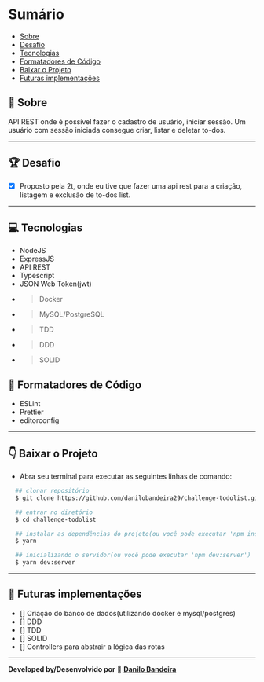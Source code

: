 # Sumário
- [Sobre](#-Sobre)
- [Desafio](#-Desafio)
- [Tecnologias](#-Tecnologias)
- [Formatadores de Código](#-Formatadores-de-Código)
- [Baixar o Projeto](#-Baixar-o-Projeto)
- [Futuras implementações](#-Futuras-implementações)


## 📝 Sobre
API REST onde é possível fazer o cadastro de usuário, iniciar sessão. Um usuário com sessão iniciada consegue criar, listar e deletar to-dos.

---

## 🏆 Desafio
- [x] Proposto pela 2t, onde eu tive que fazer uma api rest para a criação, listagem e exclusão de to-dos list.
---

## 💻 Tecnologias
- NodeJS
- ExpressJS
- API REST
- Typescript
- JSON Web Token(jwt)
- > Docker
- > MySQL/PostgreSQL
- > TDD
- > DDD
- > SOLID

## 💅 Formatadores de Código
- ESLint
- Prettier
- editorconfig

---

## 👇 Baixar o Projeto
- Abra seu terminal para executar as seguintes linhas de comando:
```bash
  ## clonar repositório
  $ git clone https://github.com/danilobandeira29/challenge-todolist.gitt

  ## entrar no diretório
  $ cd challenge-todolist

  ## instalar as dependências do projeto(ou você pode executar 'npm install')
  $ yarn

  ## inicializando o servidor(ou você pode executar 'npm dev:server')
  $ yarn dev:server
```

---

## 🔮 Futuras implementações
- [] Criação do banco de dados(utilizando docker e mysql/postgres)
- [] DDD
- [] TDD
- [] SOLID
- [] Controllers para abstrair a lógica das rotas

---

**Developed by/Desenvolvido por** 👻 <a href="https://www.linkedin.com/in/danilo-bandeira-4411851a4/">**Danilo Bandeira**</a>

